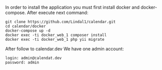 In order to install the application you must first install docker and docker-compose.
After execute next command:
~~~
git clone https://github.com/Lindal1/calendar.git
cd calendar/docker
docker-compose up -d
docker exec -ti docker_web_1 composer install
docker exec -ti docker_web_1 php yii migrate
~~~

After follow to calendar.dev
We have one admin account: 
~~~
login: admin@calendat.dev
password: admin
~~~